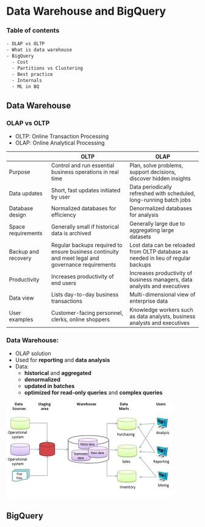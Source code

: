 # Data Warehouse and BigQuery

### Table of contents

    - OLAP vs OLTP
    - What is data warehouse
    - BigQuery
      - Cost 
      - Partitions vs Clustering
      - Best practice
      - Internals
      - ML in BQ

## Data Warehouse
### OLAP vs OLTP

- OLTP: Online Transaction Processing
- OLAP: Online Analytical Processing
  
|   | OLTP | OLAP |
|---|---|---|
| Purpose | Control and run essential business operations in real time | Plan, solve problems, support decisions, discover hidden insights |
| Data updates | Short, fast updates initiated by user | Data periodically refreshed with scheduled, long-running batch jobs |
| Database design | Normalized databases for efficiency | Denormalized databases for analysis |
| Space requirements | Generally small if historical data is archived | Generally large due to aggregating large datasets |
| Backup and recovery | Regular backups required to ensure business continuity and meet legal and governance requirements | Lost data can be reloaded from OLTP database as needed in lieu of regular backups |
| Productivity | Increases productivity of end users | Increases productivity of business managers, data analysts and executives |
| Data view | Lists day-to-day business transactions | Multi-dimensional view of enterprise data |
| User examples | Customer-facing personnel, clerks, online shoppers | Knowledge workers such as data analysts, business analysts and executives |

### Data Warehouse:
- OLAP solution 
- Used for **reporting** and **data analysis**
- Data:
  - **historical** and **aggregated**
  - **denormalized**
  - **updated in batches**
  - **optimized for read-only queries** and **complex queries**

![dw](./images/DW.jpg)

## BigQuery



  



